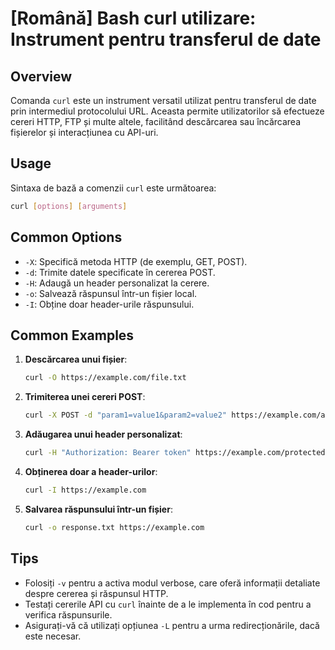 # [Română] Bash curl utilizare: Instrument pentru transferul de date

## Overview
Comanda `curl` este un instrument versatil utilizat pentru transferul de date prin intermediul protocolului URL. Aceasta permite utilizatorilor să efectueze cereri HTTP, FTP și multe altele, facilitând descărcarea sau încărcarea fișierelor și interacțiunea cu API-uri.

## Usage
Sintaxa de bază a comenzii `curl` este următoarea:

```bash
curl [options] [arguments]
```

## Common Options
- `-X`: Specifică metoda HTTP (de exemplu, GET, POST).
- `-d`: Trimite datele specificate în cererea POST.
- `-H`: Adaugă un header personalizat la cerere.
- `-o`: Salvează răspunsul într-un fișier local.
- `-I`: Obține doar header-urile răspunsului.

## Common Examples
1. **Descărcarea unui fișier**:
   ```bash
   curl -O https://example.com/file.txt
   ```

2. **Trimiterea unei cereri POST**:
   ```bash
   curl -X POST -d "param1=value1&param2=value2" https://example.com/api
   ```

3. **Adăugarea unui header personalizat**:
   ```bash
   curl -H "Authorization: Bearer token" https://example.com/protected
   ```

4. **Obținerea doar a header-urilor**:
   ```bash
   curl -I https://example.com
   ```

5. **Salvarea răspunsului într-un fișier**:
   ```bash
   curl -o response.txt https://example.com
   ```

## Tips
- Folosiți `-v` pentru a activa modul verbose, care oferă informații detaliate despre cererea și răspunsul HTTP.
- Testați cererile API cu `curl` înainte de a le implementa în cod pentru a verifica răspunsurile.
- Asigurați-vă că utilizați opțiunea `-L` pentru a urma redirecționările, dacă este necesar.